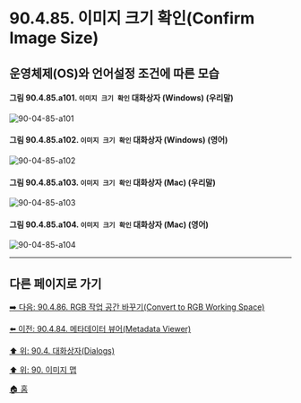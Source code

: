 # 90.4.85. 이미지 크기 확인(Confirm Image Size)
## 운영체제(OS)와 언어설정 조건에 따른 모습
<a id="90-04-85-a101"></a>

#### 그림 90.4.85.a101. `이미지 크기 확인` 대화상자 (Windows) (우리말)
![90-04-85-a101](https://github.com/wonder13662/gimp/assets/15767104/b15f3278-3ecc-462e-b769-a181411a2a76)

<a id="90-04-85-a102"></a>

#### 그림 90.4.85.a102. `이미지 크기 확인` 대화상자 (Windows) (영어)
![90-04-85-a102](https://github.com/wonder13662/gimp/assets/15767104/99b8b4b1-9a5c-46d8-9499-45fbc8daa833)

#### 그림 90.4.85.a103. `이미지 크기 확인` 대화상자 (Mac) (우리말)
![90-04-85-a103](https://github.com/wonder13662/gimp/assets/15767104/4efcac19-d58c-4e27-ba81-7bee89c6a8f4)

#### 그림 90.4.85.a104. `이미지 크기 확인` 대화상자 (Mac) (영어)
![90-04-85-a104](https://github.com/wonder13662/gimp/assets/15767104/c77a48ac-0794-4079-ba64-9ec10da1d69a)

***

## 다른 페이지로 가기

[➡️ 다음: 90.4.86. RGB 작업 공간 바꾸기(Convert to RGB Working Space)](./90-04-86-convert_to_rgb_working_space.md)

[⬅️ 이전: 90.4.84. 메타데이터 뷰어(Metadata Viewer)](./90-04-84-metadata_viewer.md)

[⬆️ 위: 90.4. 대화상자(Dialogs)](./90-04-00-dialogs.md)

[⬆️ 위: 90. 이미지 맵](./90-00-image-map.md)

[🏠 홈](./00-home.md)
